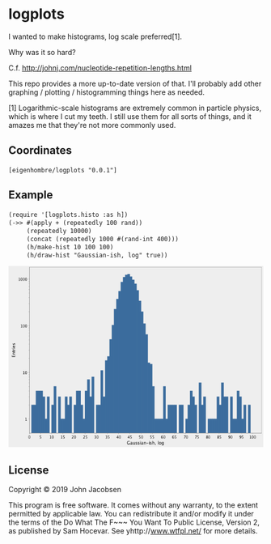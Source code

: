# logplots

I wanted to make histograms, log scale preferred[1].

Why was it so hard?

C.f. http://johnj.com/nucleotide-repetition-lengths.html

This repo provides a more up-to-date version of that.  I'll probably
add other graphing / plotting / histogramming things here as needed.

[1] Logarithmic-scale histograms are extremely common in particle
physics, which is where I cut my teeth. I still use them for all sorts
of things, and it amazes me that they're not more commonly used.

## Coordinates

    [eigenhombre/logplots "0.0.1"]

## Example

    (require '[logplots.histo :as h])
    (->> #(apply + (repeatedly 100 rand))
         (repeatedly 10000)
         (concat (repeatedly 1000 #(rand-int 400)))
         (h/make-hist 10 100 100)
         (h/draw-hist "Gaussian-ish, log" true))

![Example](doc/example.png)

## License

Copyright © 2019 John Jacobsen

This program is free software. It comes without any warranty, to
the extent permitted by applicable law. You can redistribute it
and/or modify it under the terms of the Do What The F~~~ You Want
To Public License, Version 2, as published by Sam Hocevar. See
yhttp://www.wtfpl.net/ for more details.
